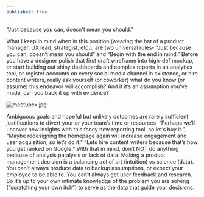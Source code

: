 ```yaml
---
published: true
---
```

"Just because you can, doesn't mean you should."

What I keep in mind when in this position (wearing the hat of a product manager, UX lead, strategist, etc.), are two universal rules- “Just because you can, doesn’t mean you should” and “Begin with the end in mind.” Before you have a designer polish that first draft wireframe into high-def mockup, or start building out shiny dashboards and complex reports in an analytics tool, or register accounts on every social media channel in existence, or hire content writers, really ask yourself (or coworker) what do you know (or assume) this endeavor will accomplish? And if it’s an assumption you’ve made, can you back it up with evidence?

![meetupcx.jpg]({{site.baseurl}}/static/img/meetupcx.jpg)


Ambiguous goals and hopeful but unlikely outcomes are rarely sufficient justifications to divert your or your team’s time or resources. “Perhaps we’ll uncover new insights with this fancy new reporting tool, so let’s buy it.”, “Maybe redesigning the homepage again will increase engagement and user acquisition, so let’s do it.” “Lets hire content writers because that’s how you get ranked on Google.”
With that in mind, don’t NOT do anything because of analysis paralysis or lack of data. Making a product management decision is a balancing act of art (intuition) vs science (data). You can’t always produce data to backup assumptions, or expect your employee to be able to. You can’t always get user feedback and research. So it’s up to your own intimate knowledge of the problem you are solving (“scratching your own itch”) to serve as the data that guide your decisions.

